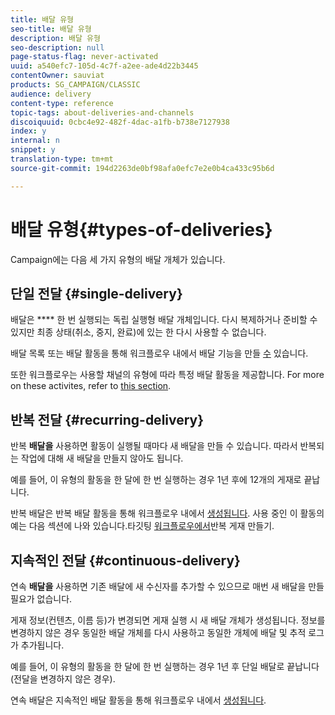 ```yaml
---
title: 배달 유형
seo-title: 배달 유형
description: 배달 유형
seo-description: null
page-status-flag: never-activated
uuid: a540efc7-105d-4c7f-a2ee-ade4d22b3445
contentOwner: sauviat
products: SG_CAMPAIGN/CLASSIC
audience: delivery
content-type: reference
topic-tags: about-deliveries-and-channels
discoiquuid: 0cbc4e92-482f-4dac-a1fb-b738e7127938
index: y
internal: n
snippet: y
translation-type: tm+mt
source-git-commit: 194d2263de0bf98afa0efc7e2e0b4ca433c95b6d

---
```



# 배달 유형{#types-of-deliveries}

Campaign에는 다음 세 가지 유형의 배달 개체가 있습니다.

## 단일 전달 {#single-delivery}

배달은 **** 한 번 실행되는 독립 실행형 배달 개체입니다. 다시 복제하거나 준비할 수 있지만 최종 상태(취소, 중지, 완료)에 있는 한 다시 사용할 수 없습니다.

배달 목록 또는 배달 활동을 통해 워크플로우 내에서 배달 기능을 만들 [수](../../workflow/using/delivery.md) 있습니다.

또한 워크플로우는 사용할 채널의 유형에 따라 특정 배달 활동을 제공합니다. For more on these activites, refer to [this section](../../workflow/using/cross-channel-deliveries.md).

## 반복 전달 {#recurring-delivery}

반복 **배달을** 사용하면 활동이 실행될 때마다 새 배달을 만들 수 있습니다. 따라서 반복되는 작업에 대해 새 배달을 만들지 않아도 됩니다.

예를 들어, 이 유형의 활동을 한 달에 한 번 실행하는 경우 1년 후에 12개의 게재로 끝납니다.

반복 배달은 반복 배달 활동을 통해 워크플로우 내에서 [생성됩니다](../../workflow/using/recurring-delivery.md). 사용 중인 이 활동의 예는 다음 섹션에 나와 있습니다.타깃팅 [워크플로우에서](../../campaign/using/setting-up-marketing-campaigns.md#creating-a-recurring-delivery-in-a-targeting-workflow)반복 게재 만들기.

## 지속적인 전달 {#continuous-delivery}

연속 **배달을** 사용하면 기존 배달에 새 수신자를 추가할 수 있으므로 매번 새 배달을 만들 필요가 없습니다.

게재 정보(컨텐츠, 이름 등)가 변경되면 게재 실행 시 새 배달 개체가 생성됩니다. 정보를 변경하지 않은 경우 동일한 배달 개체를 다시 사용하고 동일한 개체에 배달 및 추적 로그가 추가됩니다.

예를 들어, 이 유형의 활동을 한 달에 한 번 실행하는 경우 1년 후 단일 배달로 끝납니다(전달을 변경하지 않은 경우).

연속 배달은 지속적인 배달 활동을 통해 워크플로우 내에서 [생성됩니다](../../workflow/using/continuous-delivery.md).
